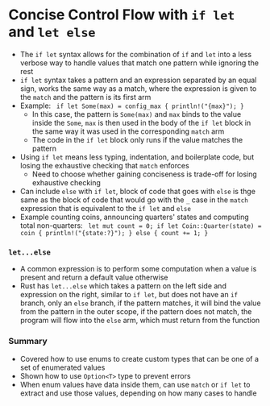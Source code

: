 # Concise Control Flow with `if let` and `let else`
- The `if let` syntax allows for the combination of `if` and `let` into a less verbose way to handle values that match one pattern while ignoring the rest
- `if let` syntax takes a pattern and an expression separated by an equal sign, works the same way as a match, where the expression is given to the `match` and the pattern is its first arm
- Example: ```
          if let Some(max) = config_max {
              println!("{max}");
          }```
   - In this case, the pattern is `Some(max)` and `max` binds to the value inside the `Some`, `max` is then used in the body of the `if let` block in the same way it was used in the corresponding `match` arm
   - The code in the `if let` block only runs if the value matches the pattern
- Using `if let` means less typing, indentation, and boilerplate code, but losing the exhaustive checking that `match` enforces
   - Need to choose whether gaining conciseness is trade-off for losing exhaustive checking
- Can include `else` with `if let`, block of code that goes with `else` is thge same as the block of code that would go with the `_` case in the `match` expression that is equivalent to the `if let` and `else`
- Example counting coins, announcing quarters' states and computing total non-quarters: ```
         let mut count = 0;
         if let Coin::Quarter(state) = coin {
            println!("{state:?}");
         } else {
            count += 1;
         }```

### `let...else`
- A common expression is to perform some computation when a value is present and return a default value otherwise
- Rust has `let...else` which takes a pattern on the left side and expression on the right, similar to `if let`, but does not have an `if` branch, only an `else` branch, if the pattern matches, it will bind the value from the pattern in the outer scope, if the pattern does not match, the program will flow into the `else` arm, which must return from the function

### Summary
- Covered how to use enums to create custom types that can be one of a set of enumerated values
- Shown how to use `Option<T>` type to prevent errors
- When enum values have data inside them, can use `match` or `if let` to extract and use those values, depending on how many cases to handle
